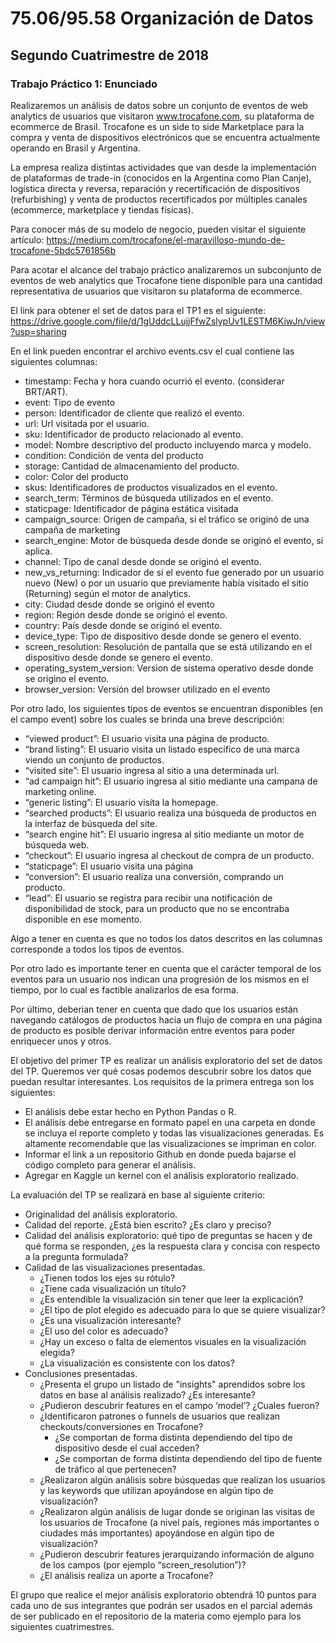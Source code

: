 # 75.06/95.58 Organización de Datos
## Segundo Cuatrimestre de 2018
### Trabajo Práctico 1: Enunciado

Realizaremos un análisis de datos sobre un conjunto de eventos de web analytics de usuarios que visitaron www.trocafone.com, su plataforma de ecommerce de Brasil. Trocafone es un side to side Marketplace para la compra y venta de dispositivos electrónicos que se encuentra actualmente operando en Brasil y Argentina. 

La empresa realiza distintas actividades que van desde la implementación de plataformas de trade-in (conocidos en la Argentina como Plan Canje), logística directa y reversa, reparación y recertificación de dispositivos (refurbishing) y venta de productos recertificados por múltiples canales (ecommerce, marketplace y tiendas físicas). 

Para conocer más de su modelo de negocio, pueden visitar el siguiente artículo: https://medium.com/trocafone/el-maravilloso-mundo-de-trocafone-5bdc5761856b

Para acotar el alcance del trabajo práctico analizaremos un subconjunto de eventos de web analytics que Trocafone tiene disponible para una cantidad representativa de usuarios que visitaron su plataforma de ecommerce. 

El link para obtener el set de datos para el TP1 es el siguiente: https://drive.google.com/file/d/1gUddcLLujjFfwZslypUv1LESTM6KiwJn/view?usp=sharing

En el link pueden encontrar el archivo events.csv el cual contiene las siguientes columnas:

- timestamp: Fecha y hora cuando ocurrió el evento. (considerar BRT/ART).
- event: Tipo de evento
- person: Identificador de cliente que realizó el evento.
- url: Url visitada por el usuario.
- sku: Identificador de producto relacionado al evento.
- model: Nombre descriptivo del producto incluyendo marca y modelo.
- condition: Condición de venta del producto
- storage: Cantidad de almacenamiento del producto.
- color: Color del producto
- skus: Identificadores de productos visualizados en el evento.
- search_term: Términos de búsqueda utilizados en el evento.
- staticpage: Identificador de página estática visitada
- campaign_source: Origen de campaña, si el tráfico se originó de una campaña de marketing
- search_engine: Motor de búsqueda desde donde se originó el evento, si aplica.
- channel: Tipo de canal desde donde se originó el evento.
- new_vs_returning: Indicador de si el evento fue generado por un usuario nuevo (New) o por un usuario que previamente había visitado el sitio (Returning) según el motor de analytics.
- city: Ciudad desde donde se originó el evento
- region: Región desde donde se originó el evento.
- country: País desde donde se originó el evento.
- device_type: Tipo de dispositivo desde donde se genero el evento.
- screen_resolution: Resolución de pantalla que se está utilizando en el dispositivo desde donde se genero el evento.
- operating_system_version: Version de sistema operativo desde donde se origino el evento.
- browser_version: Versión del browser utilizado en el evento 

Por otro lado, los siguientes tipos de eventos se encuentran disponibles (en el campo event) sobre los cuales se brinda una breve descripción:

- “viewed product”: El usuario visita una página de producto.
- “brand listing”: El usuario visita un listado específico de una marca viendo un conjunto de productos.
- “visited site”: El usuario ingresa al sitio a una determinada url.
- “ad campaign hit”: El usuario ingresa al sitio mediante una campana de marketing online.
- “generic listing”: El usuario visita la homepage.
- “searched products”: El usuario realiza una búsqueda de productos en la interfaz de búsqueda del site.
- “search engine hit”: El usuario ingresa al sitio mediante un motor de búsqueda web.
- “checkout”: El usuario ingresa al checkout de compra de un producto.
- “staticpage”: El usuario visita una página
- “conversion”: El usuario realiza una conversión, comprando un producto.
- “lead”: El usuario se registra para recibir una notificación de disponibilidad de stock, para un producto que no se encontraba disponible en ese momento.

Algo a tener en cuenta es que no todos los datos descritos en las columnas corresponde a todos los tipos de eventos. 

Por otro lado es importante tener en cuenta que el carácter temporal de los eventos para un usuario nos indican una progresión de los mismos en el tiempo, por lo cual es factible analizarlos de esa forma.

Por último, deberian tener en cuenta que dado que los usuarios están navegando catálogos de productos hacia un flujo de compra en una página de producto es posible derivar información entre eventos para poder enriquecer unos y otros.

El objetivo del primer TP es realizar un análisis exploratorio del set de datos del TP. Queremos ver qué cosas podemos descubrir sobre los datos que puedan resultar interesantes. Los requisitos de la primera entrega son los siguientes:

- El análisis debe estar hecho en Python Pandas o R.
- El análisis debe entregarse en formato papel en una carpeta en donde se incluya el reporte completo y todas las visualizaciones generadas. Es altamente recomendable que las visualizaciones se impriman en color.
- Informar el link a un repositorio Github en donde pueda bajarse el código completo para generar el análisis.
- Agregar en Kaggle un kernel con el análisis exploratorio realizado.

La evaluación del TP se realizará en base al siguiente criterio:

- Originalidad del análisis exploratorio. 
- Calidad del reporte. ¿Está bien escrito? ¿Es claro y preciso? 
- Calidad del análisis exploratorio: qué tipo de preguntas se hacen y de qué forma se responden, ¿es la respuesta clara y concisa con respecto a la pregunta formulada? 
- Calidad de las visualizaciones presentadas.
    - ¿Tienen todos los ejes su rótulo?
    - ¿Tiene cada visualización un título?
    - ¿Es entendible la visualización sin tener que leer la explicación?
    - ¿El tipo de plot elegido es adecuado para lo que se quiere visualizar?
    - ¿Es una visualización interesante?
    - ¿El uso del color es adecuado?
    - ¿Hay un exceso o falta de elementos visuales en la visualización elegida?
    - ¿La visualización es consistente con los datos?
- Conclusiones presentadas.
    - ¿Presenta el grupo un listado de "insights" aprendidos sobre los datos en base al análisis realizado? ¿Es interesante?
    - ¿Pudieron descubrir features en el campo ‘model’? ¿Cuales fueron?
    - ¿Identificaron patrones o funnels de usuarios que realizan checkouts/conversiones en Trocafone? 
        - ¿Se comportan de forma distinta dependiendo del tipo de dispositivo desde el cual acceden?
        - ¿Se comportan de forma distinta dependiendo del tipo de fuente de tráfico al que pertenecen?
    - ¿Realizaron algún análisis sobre búsquedas que realizan los usuarios y las keywords que utilizan apoyándose en algún tipo de visualización?
    - ¿Realizaron algún análisis de lugar donde se originan las visitas de los usuarios de Trocafone (a nivel país, regiones más importantes o ciudades más importantes) apoyándose en algún tipo de visualización?
    - ¿Pudieron descubrir features jerarquizando información de alguno de los campos (por ejemplo “screen_resolution”)?
    - ¿El análisis realiza un aporte a Trocafone?

El grupo que realice el mejor análisis exploratorio obtendrá 10 puntos para cada uno de sus integrantes que podrán ser usados en el parcial además de ser publicado en el repositorio de la materia como ejemplo para los siguientes cuatrimestres.
